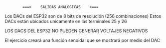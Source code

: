             ===>    SALIDAS ANALÓGICAS    <===

Los DACs del ESP32 son de 8 bits de resolución (256 combinaciones)
Estos DACs están ubicados unicamente en las terminales 25 y 26

LOS DACS DEL ESP32 NO PUEDEN GENERAR VOLTAJES NEGATIVOS

El ejercicio creará una función senoidal que se mostrará por medio del DAC